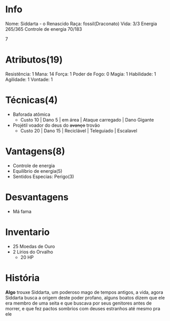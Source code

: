 # Info
Nome: Siddarta - o Renascido
Raça: fossil(Draconato)
Vida: 3/3
Energia 265/365
Controle de energia 70/183

7
# Atributos(19)
Resistência: 1
Mana: 14
Força: 1
Poder de Fogo: 0
Magia: 1
Habilidade: 1
Agilidade: 1
Vontade: 1

# Técnicas(4)
- Baforada atômica
	- Custo 10 | Dano 5 | em área | Ataque carregado | Dano Gigante
- Projétil voador do deus do ~~avanço~~ trovão
	- Custo 20 | Dano 15 | Reciclável | Teleguiado | Escalavel


# Vantagens(8)
- Controle de energia
- Equilíbrio de energia(5)
- Sentidos Especias: Perigo(3)

# Desvantagens
- Má fama

# Inventario
- 25 Moedas de Ouro
- 2 Lírios do Orvalho
	- 20 HP

# História
**Algo** trouxe Siddarta, um poderoso mago de tempos antigos, a vida, agora Siddarta busca a origem deste poder profano, alguns boatos dizem que ele era membro de uma seita e que buscava por seus genitores antes de morrer, e que fez pactos sombrios com deuses estranhos até mesmo pra ele